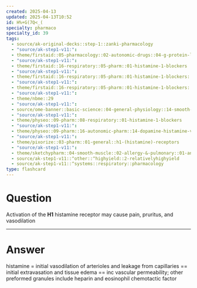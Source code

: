 ```yaml
---
created: 2025-04-13
updated: 2025-04-13T10:52
id: H%+G(7Q<_(
specialty: pharmaco
specialty_id: 39
tags:
  - source/ak-original-decks::step-1::zanki-pharmacology
  - "source/ak-step1-v11:": 
  - theme/firstaid::05-pharmacology::02-autonomic-drugs::04-g-protein-linked-second-messengers::histamine::h1
  - "source/ak-step1-v11:": 
  - theme/firstaid::16-respiratory::05-pharm::01-histamine-1-blockers
  - "source/ak-step1-v11:": 
  - theme/firstaid::16-respiratory::05-pharm::01-histamine-1-blockers::*basics
  - "source/ak-step1-v11:": 
  - theme/firstaid::16-respiratory::05-pharm::01-histamine-1-blockers::1st-generation-h1-blockers
  - "source/ak-step1-v11:": 
  - theme/nbme::29
  - "source/ak-step1-v11:": 
  - source/ome-banner::basic-science::04-general-physiology::14-smooth-muscle
  - "source/ak-step1-v11:": 
  - theme/physeo::09-pharm::08-respiratory::01-histamine-1-blockers
  - "source/ak-step1-v11:": 
  - theme/physeo::09-pharm::16-autonomic-pharm::14-dopamine-histamine-vasopressin-receptors
  - "source/ak-step1-v11:": 
  - theme/pixorize::03-pharm::01-general::h1-(histamine)-receptors
  - "source/ak-step1-v11:": 
  - theme/sketchypharm::04-smooth-muscle::02-allergy-&-pulmonary::01-antihistamines
  - source/ak-step1-v11::^other::^highyield::2-relativelyhighyield
  - source/ak-step1-v11::^systems::respiratory::pharmacology
type: flashcard
---
```


# Question
Activation of the **H1** histamine receptor may cause pain, pruritus, and vasodilation

---

# Answer
histamine = initial vasodilation of arterioles and leakage from capillaries == initial extravasation and tissue edema == inc vascular permeability; other preformed granules include heparin and eosinophil chemotactic factor